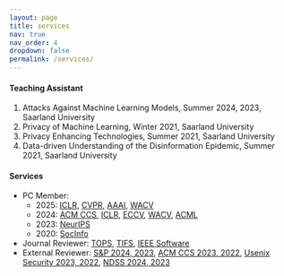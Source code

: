 ```yaml
---
layout: page
title: services
nav: true
nav_order: 4
dropdown: false
permalink: /services/
---
```


#### Teaching Assistant
<ol>
  <li>Attacks Against Machine Learning Models, Summer 2024, 2023, Saarland University</li>
  <li>Privacy of Machine Learning, Winter 2021, Saarland University</li>
  <li>Privacy Enhancing Technologies, Summer 2021, Saarland University</li>
  <li>Data-driven Understanding of the Disinformation Epidemic, Summer 2021, Saarland University</li>
</ol>


#### Services
<ul>
  <li>PC Member: <ul>
    <li> 2025:  <a href='https://iclr.cc/'>ICLR</a>, <a href='https://cvpr.thecvf.com/'>CVPR</a>,  <a href='https://aaai.org/'>AAAI</a>, <a href='https://wacv2025.thecvf.com/'>WACV</a></li>
    <li> 2024: <a href='https://www.sigsac.org/ccs/CCS2024/home.html'>ACM CCS</a>, <a href='https://iclr.cc/'>ICLR</a>, <a href='https://eccv2024.ecva.net/'>ECCV</a>, <a href='https://wacv2024.thecvf.com/'>WACV</a>, <a href='https://www.acml-conf.org/2024/'>ACML</a></li>
    <li> 2023: <a href='https://nips.cc/'>NeurIPS</a></li>
    <li> 2020: <a href='https://kdd.isti.cnr.it/socinfo2020/'>SocInfo</a></li>
    </ul>
  </li>
  <li>Journal Reviewer: <a href='https://dl.acm.org/journal/tops'>TOPS</a>, <a href='https://signalprocessingsociety.org/publications-resources/ieee-transactions-information-forensics-and-security'>TIFS</a>, <a href='https://www.computer.org/csdl/magazine/so'>IEEE Software</a>
  </li>
  <li>External Reviewer: <a href='https://sp2024.ieee-security.org/' target='_blank'>S&P 2024, 2023</a>, <a href='https://www.sigsac.org/ccs/CCS2023/'>ACM CCS 2023, 2022</a>, <a href='https://www.usenix.org/conference/usenixsecurity23' target='_blank'>Usenix Security 2023, 2022</a>, <a href='https://www.ndss-symposium.org/ndss2023/' target='_blank'>NDSS 2024, 2023</a>
  </li>
</ul>